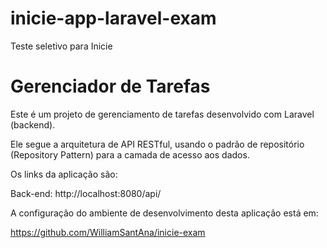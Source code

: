 # inicie-app-laravel-exam
Teste seletivo para Inicie

# Gerenciador de Tarefas

Este é um projeto de gerenciamento de tarefas desenvolvido com Laravel (backend). 

Ele segue a arquitetura de API RESTful, usando o padrão de repositório (Repository Pattern) para a camada de acesso aos dados.


Os links da aplicação são:

Back-end: http://localhost:8080/api/

A configuração do ambiente de desenvolvimento desta aplicação está em:

https://github.com/WilliamSantAna/inicie-exam